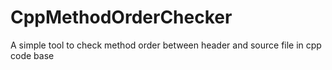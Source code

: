 # CppMethodOrderChecker
A simple tool to check method order between header and source file in cpp code base
